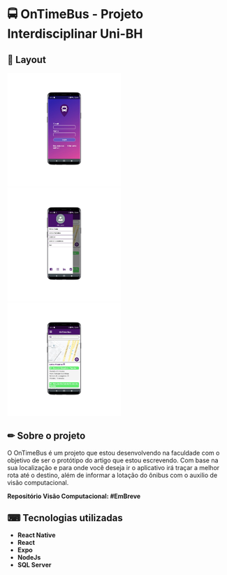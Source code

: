 # 🚍 OnTimeBus - Projeto Interdisciplinar Uni-BH

## 📲 Layout 

<img src="assets/home.png" width="260"><img src="assets/menu.png" width="260"><img src="assets/mapa.png" width="260">

## ✏ Sobre o projeto

O OnTimeBus é um projeto que estou desenvolvendo na faculdade com o objetivo de ser o protótipo do artigo que estou escrevendo.
Com base na sua localização e para onde você deseja ir o aplicativo irá traçar a melhor rota até o destino, além de informar a lotação do ônibus com o auxilio de visão computacional.

<b>Repositório Visão Computacional: <b/> <a>#EmBreve</a>

## ⌨ Tecnologias utilizadas 
 <b> <ul>
 <li> React Native </li>
 <li> React </li>
 <li> Expo </li>
 <li> NodeJs </li>
 <li> SQL Server </li>
 </ul> </b> 
